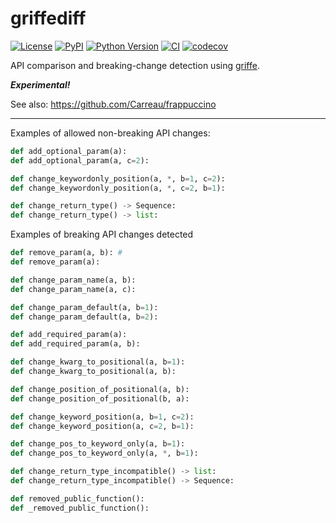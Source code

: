 # griffediff

[![License](https://img.shields.io/pypi/l/griffediff.svg?color=green)](https://github.com/tlambert03/griffediff/raw/main/LICENSE)
[![PyPI](https://img.shields.io/pypi/v/griffediff.svg?color=green)](https://pypi.org/project/griffediff)
[![Python Version](https://img.shields.io/pypi/pyversions/griffediff.svg?color=green)](https://python.org)
[![CI](https://github.com/tlambert03/griffediff/actions/workflows/ci.yml/badge.svg)](https://github.com/tlambert03/griffediff/actions/workflows/ci.yml)
[![codecov](https://codecov.io/gh/tlambert03/griffediff/branch/main/graph/badge.svg)](https://codecov.io/gh/tlambert03/griffediff)

API comparison and breaking-change detection using [griffe](https://github.com/mkdocstrings/griffe).

***Experimental!***

See also: https://github.com/Carreau/frappuccino

----

Examples of allowed non-breaking API changes:

```python
def add_optional_param(a):
def add_optional_param(a, c=2):

def change_keywordonly_position(a, *, b=1, c=2):
def change_keywordonly_position(a, *, c=2, b=1):

def change_return_type() -> Sequence:
def change_return_type() -> list:
```

Examples of breaking API changes detected

```python
def remove_param(a, b): #
def remove_param(a):

def change_param_name(a, b):
def change_param_name(a, c):

def change_param_default(a, b=1):
def change_param_default(a, b=2):

def add_required_param(a):
def add_required_param(a, b):

def change_kwarg_to_positional(a, b=1):
def change_kwarg_to_positional(a, b):

def change_position_of_positional(a, b):
def change_position_of_positional(b, a):

def change_keyword_position(a, b=1, c=2):
def change_keyword_position(a, c=2, b=1):

def change_pos_to_keyword_only(a, b=1):
def change_pos_to_keyword_only(a, *, b=1):

def change_return_type_incompatible() -> list:
def change_return_type_incompatible() -> Sequence:

def removed_public_function():
def _removed_public_function():
```
